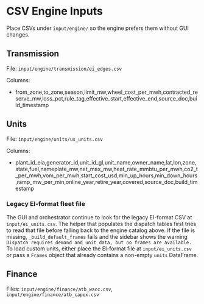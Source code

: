 # CSV Engine Inputs

Place CSVs under `input/engine/` so the engine prefers them without GUI changes.

## Transmission
File: `input/engine/transmission/ei_edges.csv`

Columns:
- from_zone,to_zone,season,limit_mw,wheel_cost_per_mwh,contracted_reserve_mw,loss_pct,rule_tag,effective_start,effective_end,source_doc,build_timestamp

## Units
File: `input/engine/units/us_units.csv`

Columns:
- plant_id_eia,generator_id,unit_id_gl,unit_name,owner_name,lat,lon,zone,state,fuel,nameplate_mw,net_max_mw,heat_rate_mmbtu_per_mwh,co2_t_per_mwh,vom_per_mwh,start_cost_usd,min_up_hours,min_down_hours,ramp_mw_per_min,online_year,retire_year,covered,source_doc,build_timestamp

### Legacy EI-format fleet file

The GUI and orchestrator continue to look for the legacy EI-format CSV at
`input/ei_units.csv`. The helper that populates the dispatch tables first tries
to read that file before falling back to the engine catalog above. If the file
is missing, `_build_default_frames` fails and the sidebar shows the warning
``Dispatch requires demand and unit data, but no frames are available.`` To load
custom units, either place the EI-format file at `input/ei_units.csv` or pass a
`Frames` object that already contains a non-empty `units` DataFrame.

## Finance
Files: `input/engine/finance/atb_wacc.csv`, `input/engine/finance/atb_capex.csv`
